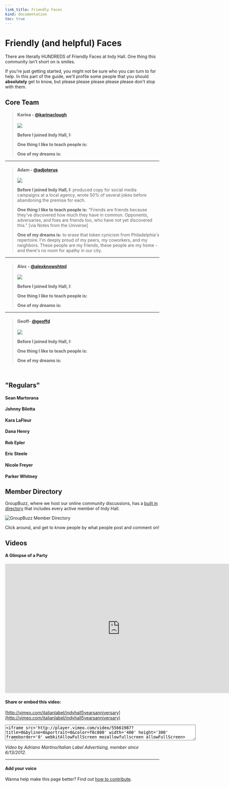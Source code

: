 ```yaml
--- 
link_title: Friendly Faces
kind: documentation
toc: true
---
```


# Friendly (and helpful) Faces

There are literally HUNDREDS of Friendly Faces at Indy Hall. One thing this community isn't short on is smiles. 

If you're just getting started, you might not be sure who you can turn to for help. In this part of the guide, we'll profile some people that you should **absolutely** get to know, but please please please please please don't stop with them. 

## Core Team

> #### Karina - [@karinaclough](http://twitter.com/karinaclough)
> 
> <img src="/assets/images/karina.png" class="photo-right" />
> 
> **Before I joined Indy Hall, I:**
> 
> **One thing I like to teach people is:**
> 
> **One of my dreams is:**

---

> #### Adam - [@adjoterus](http://twitter.com/adjoterus)
> 
> <img src="/assets/images/adam.png" class="photo-right" />
>
> **Before I joined Indy Hall, I:** produced copy for social media campaigns at a local agency, wrote 50% of several jokes before abandoning the premise for each.
> 
> **One thing I like to teach people is:** "Friends are friends because they've discovered how much they have in common. Opponents, adversaries, and foes are friends too, who have not yet discovered this." [via Notes from the Universe]
> 
> **One of my dreams is:** to erase that token cynicism from Philadelphia's repertoire. I'm deeply proud of my peers, my coworkers, and my neighbors. These people are my friends, these people are my home - and there's no room for apathy in our city.

---

> #### Alex - [@alexknowshtml](http://twitter.com/alexknowshtml)
> 
> <img src="/assets/images/alex.png" class="photo-right" />
> 
> **Before I joined Indy Hall, I:**
> 
> **One thing I like to teach people is:**
> 
> **One of my dreams is:**

---

> #### Geoff- [@geoffd](http://twitter.com/geoffd)
> 
> <img src="/assets/images/geoff.png" class="photo-right" />
> 
> **Before I joined Indy Hall, I:**
> 
> **One thing I like to teach people is:**
> 
> **One of my dreams is:**

<br style="clear:both;"/>

## "Regulars"

#### Sean Martorana

#### Johnny Bilotta

#### Kara LaFleur

#### Dana Henry

#### Rob Epler

#### Eric Steele

#### Nicole Freyer

#### Parker Whitney

## Member Directory

GroupBuzz, where we host our online community discussions, has a [built in directory](http://indyhall.groupbuzz.io/members) that includes every active member of Indy Hall.

<img src="/assets/images/groupbuzz-memberdirectory.jpg" alt="GroupBuzz Member Directory"/>

Click around, and get to know people by what people post and comment on!

## Videos

#### A Glimpse of a Party

<iframe src="http://player.vimeo.com/video/55661987?title=0&amp;byline=0&amp;portrait=0&amp;color=f0c800" width="750" height="422" frameborder="0" webkitallowfullscreen mozallowfullscreen allowfullscreen></iframe> 

#### Share or embed this video:
[http://vimeo.com/italianlabel/indyhall5yearsanniversary](http://vimeo.com/italianlabel/indyhall5yearsanniversary)

<textarea cols="75" rows="3" border="none" readonly="readonly"><iframe src='http://player.vimeo.com/video/55661987?title=0&amp;byline=0&amp;portrait=0&amp;color=f0c800' width='400' height='300' frameborder='0' webkitAllowFullScreen mozallowfullscreen allowFullScreen></iframe></textarea>

*Video by Adriano Martino/Italian Label Advertising, member since 6/13/2012.*

---

#### Add your voice

Wanna help make this page better? Find out [how to contribute](/07-guides/#6__Contributing_to_How_to_Indy_Hall).
